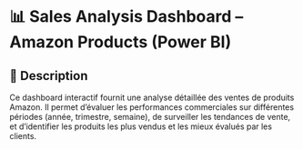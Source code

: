 # 📊 Sales Analysis Dashboard – Amazon Products (Power BI)

## 📝 Description

Ce dashboard interactif fournit une analyse détaillée des ventes de produits Amazon. Il permet d’évaluer les performances commerciales sur différentes périodes (année, trimestre, semaine), de surveiller les tendances de vente, et d’identifier les produits les plus vendus et les mieux évalués par les clients.
